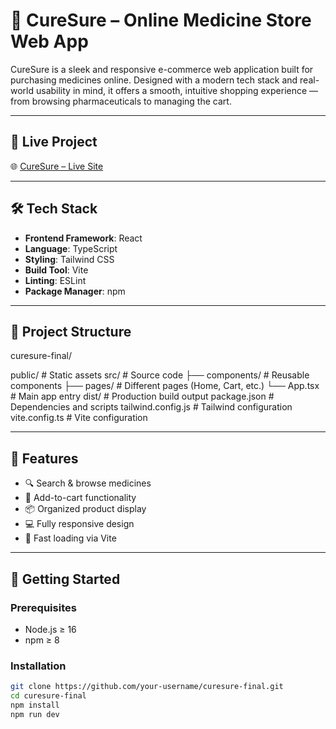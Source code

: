 # 💊 CureSure – Online Medicine Store Web App

CureSure is a sleek and responsive e-commerce web application built for purchasing medicines online. Designed with a modern tech stack and real-world usability in mind, it offers a smooth, intuitive shopping experience — from browsing pharmaceuticals to managing the cart.

---

## 🚀 Live Project  
🌐 [CureSure – Live Site](lakshya-curesure.netlify.app)

---

## 🛠 Tech Stack

- **Frontend Framework**: React
- **Language**: TypeScript
- **Styling**: Tailwind CSS
- **Build Tool**: Vite
- **Linting**: ESLint
- **Package Manager**: npm

---

## 📁 Project Structure
curesure-final/

public/ # Static assets
src/ # Source code
├── components/ # Reusable components
├── pages/ # Different pages (Home, Cart, etc.)
└── App.tsx # Main app entry
 dist/ # Production build output
package.json # Dependencies and scripts
tailwind.config.js # Tailwind configuration
vite.config.ts # Vite configuration


---

## 📸 Features

- 🔍 Search & browse medicines
- 🛒 Add-to-cart functionality
- 📦 Organized product display
- 💻 Fully responsive design
- 🚀 Fast loading via Vite

---

## 🚀 Getting Started

### Prerequisites
- Node.js ≥ 16
- npm ≥ 8

### Installation
```bash
git clone https://github.com/your-username/curesure-final.git
cd curesure-final
npm install
npm run dev
